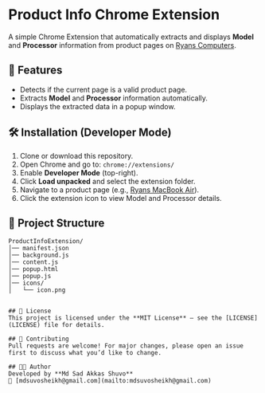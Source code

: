 # Product Info Chrome Extension

A simple Chrome Extension that automatically extracts and displays **Model** and **Processor** information from product pages on [Ryans Computers](https://www.ryans.com/).  

## 🚀 Features
- Detects if the current page is a valid product page.  
- Extracts **Model** and **Processor** information automatically.  
- Displays the extracted data in a popup window.  

## 🛠 Installation (Developer Mode)
1. Clone or download this repository.  
2. Open Chrome and go to: `chrome://extensions/`  
3. Enable **Developer Mode** (top-right).  
4. Click **Load unpacked** and select the extension folder.  
5. Navigate to a product page (e.g., [Ryans MacBook Air](https://www.ryans.com/apple-macbook-air-2022-apple-m2-macbook-laptop)).  
6. Click the extension icon to view Model and Processor details.  

## 📂 Project Structure
```plaintext
ProductInfoExtension/
│── manifest.json
│── background.js
│── content.js
│── popup.html
│── popup.js
│── icons/
│   └── icon.png


## 📜 License
This project is licensed under the **MIT License** – see the [LICENSE](LICENSE) file for details.  

## 🤝 Contributing
Pull requests are welcome! For major changes, please open an issue first to discuss what you’d like to change.  

## 👨‍💻 Author
Developed by **Md Sad Akkas Shuvo**  
📧 [mdsuvosheikh@gmail.com](mailto:mdsuvosheikh@gmail.com)  
